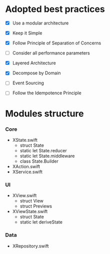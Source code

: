 


# Adopted best practices
- [x] Use a modular architecture
- [x] Keep it Simple
- [x] Follow Principle of Separation of Concerns
- [ ] Consider all performance parameters
- [x] Layered Architecture
- [x] Decompose by Domain
- [ ] Event Sourcing
- [ ] Follow the Idempotence Principle



# Modules structure

### Core
- XState.swift
    - struct State
    - static let State.reducer
    - static let State.middleware
    - class State.Builder
- XAction.swift
- XService.swift

### UI
- XView.swift
    - struct View
    - struct Previews
- XViewState.swift
    - struct State
    - static let deriveState

### Data
- XRepository.swift